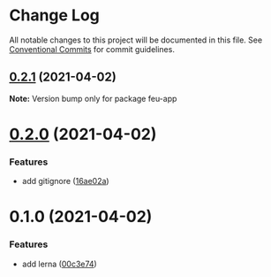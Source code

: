 # Change Log

All notable changes to this project will be documented in this file.
See [Conventional Commits](https://conventionalcommits.org) for commit guidelines.

## [0.2.1](https://github.com/syw123456/lerna-app/compare/feu-app@0.2.0...feu-app@0.2.1) (2021-04-02)

**Note:** Version bump only for package feu-app





# [0.2.0](https://github.com/syw123456/lerna-app/compare/feu-app@0.1.0...feu-app@0.2.0) (2021-04-02)


### Features

* add gitignore ([16ae02a](https://github.com/syw123456/lerna-app/commit/16ae02a9a207d7cd95c05f3180e1d3deffd9abb5))





# 0.1.0 (2021-04-02)


### Features

* add lerna ([00c3e74](https://github.com/syw123456/lerna-app/commit/00c3e748afb0e5b3430108a8008caa344948ee2c))
